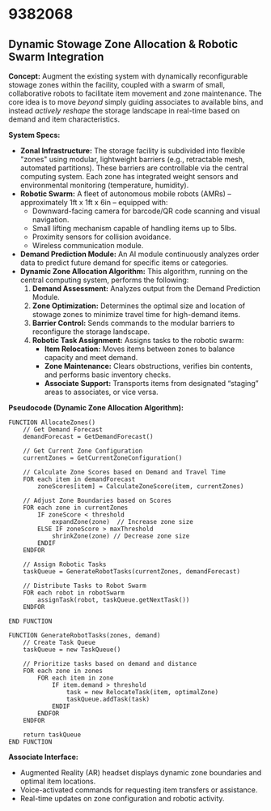 # 9382068

## Dynamic Stowage Zone Allocation & Robotic Swarm Integration

**Concept:** Augment the existing system with dynamically reconfigurable stowage zones within the facility, coupled with a swarm of small, collaborative robots to facilitate item movement and zone maintenance. The core idea is to move *beyond* simply guiding associates to available bins, and instead *actively reshape* the storage landscape in real-time based on demand and item characteristics.

**System Specs:**

*   **Zonal Infrastructure:** The storage facility is subdivided into flexible "zones" using modular, lightweight barriers (e.g., retractable mesh, automated partitions). These barriers are controllable via the central computing system. Each zone has integrated weight sensors and environmental monitoring (temperature, humidity).
*   **Robotic Swarm:** A fleet of autonomous mobile robots (AMRs) – approximately 1ft x 1ft x 6in – equipped with:
    *   Downward-facing camera for barcode/QR code scanning and visual navigation.
    *   Small lifting mechanism capable of handling items up to 5lbs.
    *   Proximity sensors for collision avoidance.
    *   Wireless communication module.
*   **Demand Prediction Module:** An AI module continuously analyzes order data to predict future demand for specific items or categories.
*   **Dynamic Zone Allocation Algorithm:** This algorithm, running on the central computing system, performs the following:
    1.  **Demand Assessment:**  Analyzes output from the Demand Prediction Module.
    2.  **Zone Optimization:** Determines the optimal size and location of stowage zones to minimize travel time for high-demand items.
    3.  **Barrier Control:**  Sends commands to the modular barriers to reconfigure the storage landscape.
    4.  **Robotic Task Assignment:**  Assigns tasks to the robotic swarm:
        *   **Item Relocation:**  Moves items between zones to balance capacity and meet demand.
        *   **Zone Maintenance:**  Clears obstructions, verifies bin contents, and performs basic inventory checks.
        *   **Associate Support:** Transports items from designated “staging” areas to associates, or vice versa.

**Pseudocode (Dynamic Zone Allocation Algorithm):**

```
FUNCTION AllocateZones()
    // Get Demand Forecast
    demandForecast = GetDemandForecast()

    // Get Current Zone Configuration
    currentZones = GetCurrentZoneConfiguration()

    // Calculate Zone Scores based on Demand and Travel Time
    FOR each item in demandForecast
        zoneScores[item] = CalculateZoneScore(item, currentZones)

    // Adjust Zone Boundaries based on Scores
    FOR each zone in currentZones
        IF zoneScore < threshold
            expandZone(zone)  // Increase zone size
        ELSE IF zoneScore > maxThreshold
            shrinkZone(zone) // Decrease zone size
        ENDIF
    ENDFOR

    // Assign Robotic Tasks
    taskQueue = GenerateRobotTasks(currentZones, demandForecast)

    // Distribute Tasks to Robot Swarm
    FOR each robot in robotSwarm
        assignTask(robot, taskQueue.getNextTask())
    ENDFOR

END FUNCTION

FUNCTION GenerateRobotTasks(zones, demand)
    // Create Task Queue
    taskQueue = new TaskQueue()

    // Prioritize tasks based on demand and distance
    FOR each zone in zones
        FOR each item in zone
            IF item.demand > threshold
                task = new RelocateTask(item, optimalZone)
                taskQueue.addTask(task)
            ENDIF
        ENDFOR
    ENDFOR

    return taskQueue
END FUNCTION
```

**Associate Interface:**

*   Augmented Reality (AR) headset displays dynamic zone boundaries and optimal item locations.
*   Voice-activated commands for requesting item transfers or assistance.
*   Real-time updates on zone configuration and robotic activity.